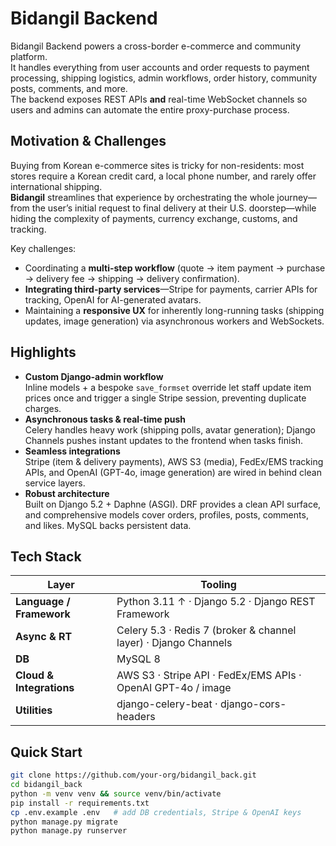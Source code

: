 # Bidangil Backend

Bidangil Backend powers a cross-border e-commerce and community platform.  
It handles everything from user accounts and order requests to payment processing, shipping logistics, admin workflows, order history, community posts, comments, and more.  
The backend exposes REST APIs **and** real-time WebSocket channels so users and admins can automate the entire proxy-purchase process.

## Motivation & Challenges

Buying from Korean e-commerce sites is tricky for non-residents: most stores require a Korean credit card, a local phone number, and rarely offer international shipping.  
**Bidangil** streamlines that experience by orchestrating the whole journey—from the user’s initial request to final delivery at their U.S. doorstep—while hiding the complexity of payments, currency exchange, customs, and tracking.

Key challenges:

* Coordinating a **multi-step workflow** (quote → item payment → purchase → delivery fee → shipping → delivery confirmation).
* **Integrating third-party services**—Stripe for payments, carrier APIs for tracking, OpenAI for AI-generated avatars.
* Maintaining a **responsive UX** for inherently long-running tasks (shipping updates, image generation) via asynchronous workers and WebSockets.

## Highlights

* **Custom Django-admin workflow**  
  Inline models + a bespoke `save_formset` override let staff update item prices once and trigger a single Stripe session, preventing duplicate charges.
* **Asynchronous tasks & real-time push**  
  Celery handles heavy work (shipping polls, avatar generation); Django Channels pushes instant updates to the frontend when tasks finish.
* **Seamless integrations**  
  Stripe (item & delivery payments), AWS S3 (media), FedEx/EMS tracking APIs, and OpenAI (GPT-4o, image generation) are wired in behind clean service layers.
* **Robust architecture**  
  Built on Django 5.2 + Daphne (ASGI). DRF provides a clean API surface, and comprehensive models cover orders, profiles, posts, comments, and likes. MySQL backs persistent data.

## Tech Stack

| Layer | Tooling |
|-------|---------|
| **Language / Framework** | Python 3.11 ↑ · Django 5.2 · Django REST Framework |
| **Async & RT** | Celery 5.3 · Redis 7 (broker & channel layer) · Django Channels |
| **DB** | MySQL 8 |
| **Cloud & Integrations** | AWS S3 · Stripe API · FedEx/EMS APIs · OpenAI GPT-4o / image |
| **Utilities** | django-celery-beat · django-cors-headers |

## Quick Start

```bash
git clone https://github.com/your-org/bidangil_back.git
cd bidangil_back
python -m venv venv && source venv/bin/activate
pip install -r requirements.txt
cp .env.example .env   # add DB credentials, Stripe & OpenAI keys
python manage.py migrate
python manage.py runserver
